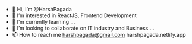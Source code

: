 - 👋 Hi, I’m @HarshPagada
- 👀 I’m interested in ReactJS, Frontend Development
- 🌱 I’m currently learning ...
- 💞️ I’m looking to collaborate on IT industry and Business....
- 📫 How to reach me harshpagada@gmail.com
harshpagada.netlify.app

<!---
HarshPagada/HarshPagada is a ✨ special ✨ repository because its `README.md` (this file) appears on your GitHub profile.
You can click the Preview link to take a look at your changes.
--->
